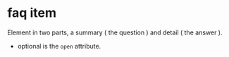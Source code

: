 # faq item

Element in two parts, a summary ( the question ) and detail ( the answer ).

- optional is the `open` attribute.
